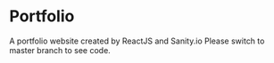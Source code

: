 # Portfolio
A portfolio website created by ReactJS and Sanity.io
Please switch to master branch to see code.

